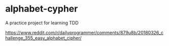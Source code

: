 # alphabet-cypher
A practice project for learning TDD

https://www.reddit.com/r/dailyprogrammer/comments/879u8b/20180326_challenge_355_easy_alphabet_cipher/
